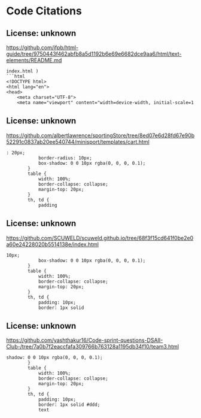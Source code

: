 # Code Citations

## License: unknown
https://github.com/ifpb/html-guide/tree/9750443f462abfb8a5d1192b6e69e6682dce9aa6/html/text-elements/README.md

```
index.html )
```html
<!DOCTYPE html>
<html lang="en">
<head>
    <meta charset="UTF-8">
    <meta name="viewport" content="width=device-width, initial-scale=1
```


## License: unknown
https://github.com/albertlawrence/sportingStore/tree/8ed07e6d28fd67e90b52291c0837ab20ee540744/minisport/templates/cart.html

```
: 20px;
            border-radius: 10px;
            box-shadow: 0 0 10px rgba(0, 0, 0, 0.1);
        }
        table {
            width: 100%;
            border-collapse: collapse;
            margin-top: 20px;
        }
        th, td {
            padding
```


## License: unknown
https://github.com/SCUWELD/scuweld.github.io/tree/68f3f15cd641f0be2e0a60e24228020b5514138e/index.html

```
10px;
            box-shadow: 0 0 10px rgba(0, 0, 0, 0.1);
        }
        table {
            width: 100%;
            border-collapse: collapse;
            margin-top: 20px;
        }
        th, td {
            padding: 10px;
            border: 1px solid
```


## License: unknown
https://github.com/yashthakur16/Code-sprint-questions-DSAII-Club-/tree/7a0b7f2eaccfafa309766b763128a1195db34f10/team3.html

```
shadow: 0 0 10px rgba(0, 0, 0, 0.1);
        }
        table {
            width: 100%;
            border-collapse: collapse;
            margin-top: 20px;
        }
        th, td {
            padding: 10px;
            border: 1px solid #ddd;
            text
```


